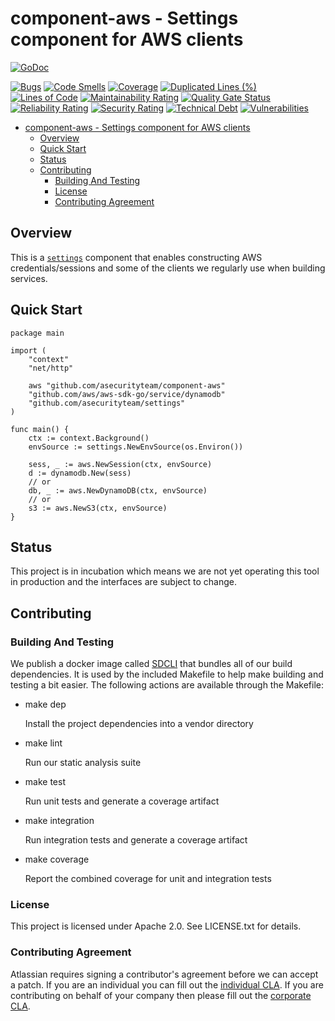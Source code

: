 <a id="markdown-component-aws---settings-component-for-aws-clients" name="component-aws---settings-component-for-aws-clients"></a>
# component-aws - Settings component for AWS clients
[![GoDoc](https://godoc.org/github.com/asecurityteam/component-aws?status.svg)](https://godoc.org/github.com/asecurityteam/component-aws)

[![Bugs](https://sonarcloud.io/api/project_badges/measure?project=asecurityteam_component-aws&metric=bugs)](https://sonarcloud.io/dashboard?id=asecurityteam_component-aws)
[![Code Smells](https://sonarcloud.io/api/project_badges/measure?project=asecurityteam_component-aws&metric=code_smells)](https://sonarcloud.io/dashboard?id=asecurityteam_component-aws)
[![Coverage](https://sonarcloud.io/api/project_badges/measure?project=asecurityteam_component-aws&metric=coverage)](https://sonarcloud.io/dashboard?id=asecurityteam_component-aws)
[![Duplicated Lines (%)](https://sonarcloud.io/api/project_badges/measure?project=asecurityteam_component-aws&metric=duplicated_lines_density)](https://sonarcloud.io/dashboard?id=asecurityteam_component-aws)
[![Lines of Code](https://sonarcloud.io/api/project_badges/measure?project=asecurityteam_component-aws&metric=ncloc)](https://sonarcloud.io/dashboard?id=asecurityteam_component-aws)
[![Maintainability Rating](https://sonarcloud.io/api/project_badges/measure?project=asecurityteam_component-aws&metric=sqale_rating)](https://sonarcloud.io/dashboard?id=asecurityteam_component-aws)
[![Quality Gate Status](https://sonarcloud.io/api/project_badges/measure?project=asecurityteam_component-aws&metric=alert_status)](https://sonarcloud.io/dashboard?id=asecurityteam_component-aws)
[![Reliability Rating](https://sonarcloud.io/api/project_badges/measure?project=asecurityteam_component-aws&metric=reliability_rating)](https://sonarcloud.io/dashboard?id=asecurityteam_component-aws)
[![Security Rating](https://sonarcloud.io/api/project_badges/measure?project=asecurityteam_component-aws&metric=security_rating)](https://sonarcloud.io/dashboard?id=asecurityteam_component-aws)
[![Technical Debt](https://sonarcloud.io/api/project_badges/measure?project=asecurityteam_component-aws&metric=sqale_index)](https://sonarcloud.io/dashboard?id=asecurityteam_component-aws)
[![Vulnerabilities](https://sonarcloud.io/api/project_badges/measure?project=asecurityteam_component-aws&metric=vulnerabilities)](https://sonarcloud.io/dashboard?id=asecurityteam_component-aws)


<!-- TOC -->

- [component-aws - Settings component for AWS clients](#component-aws---settings-component-for-aws-clients)
    - [Overview](#overview)
    - [Quick Start](#quick-start)
    - [Status](#status)
    - [Contributing](#contributing)
        - [Building And Testing](#building-and-testing)
        - [License](#license)
        - [Contributing Agreement](#contributing-agreement)

<!-- /TOC -->

<a id="markdown-overview" name="overview"></a>
## Overview

This is a [`settings`](https://github.com/asecurityteam/settings) component that
enables constructing AWS credentials/sessions and some of the clients we
regularly use when building services.

<a id="markdown-quick-start" name="quick-start"></a>
## Quick Start

```golang
package main

import (
    "context"
    "net/http"

    aws "github.com/asecurityteam/component-aws"
    "github.com/aws/aws-sdk-go/service/dynamodb"
    "github.com/asecurityteam/settings"
)

func main() {
    ctx := context.Background()
    envSource := settings.NewEnvSource(os.Environ())

    sess, _ := aws.NewSession(ctx, envSource)
    d := dynamodb.New(sess)
    // or
    db, _ := aws.NewDynamoDB(ctx, envSource)
    // or
    s3 := aws.NewS3(ctx, envSource)
}
```

<a id="markdown-status" name="status"></a>
## Status

This project is in incubation which means we are not yet operating this tool in
production and the interfaces are subject to change.

<a id="markdown-contributing" name="contributing"></a>
## Contributing

<a id="markdown-building-and-testing" name="building-and-testing"></a>
### Building And Testing

We publish a docker image called [SDCLI](https://github.com/asecurityteam/sdcli) that
bundles all of our build dependencies. It is used by the included Makefile to help
make building and testing a bit easier. The following actions are available through
the Makefile:

-   make dep

    Install the project dependencies into a vendor directory

-   make lint

    Run our static analysis suite

-   make test

    Run unit tests and generate a coverage artifact

-   make integration

    Run integration tests and generate a coverage artifact

-   make coverage

    Report the combined coverage for unit and integration tests

<a id="markdown-license" name="license"></a>
### License

This project is licensed under Apache 2.0. See LICENSE.txt for details.

<a id="markdown-contributing-agreement" name="contributing-agreement"></a>
### Contributing Agreement

Atlassian requires signing a contributor's agreement before we can accept a patch. If
you are an individual you can fill out the [individual
CLA](https://na2.docusign.net/Member/PowerFormSigning.aspx?PowerFormId=3f94fbdc-2fbe-46ac-b14c-5d152700ae5d).
If you are contributing on behalf of your company then please fill out the [corporate
CLA](https://na2.docusign.net/Member/PowerFormSigning.aspx?PowerFormId=e1c17c66-ca4d-4aab-a953-2c231af4a20b).
